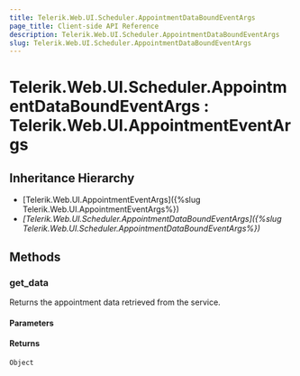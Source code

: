 ```yaml
---
title: Telerik.Web.UI.Scheduler.AppointmentDataBoundEventArgs
page_title: Client-side API Reference
description: Telerik.Web.UI.Scheduler.AppointmentDataBoundEventArgs
slug: Telerik.Web.UI.Scheduler.AppointmentDataBoundEventArgs
---
```


# Telerik.Web.UI.Scheduler.AppointmentDataBoundEventArgs : Telerik.Web.UI.AppointmentEventArgs

## Inheritance Hierarchy

* [Telerik.Web.UI.AppointmentEventArgs]({%slug Telerik.Web.UI.AppointmentEventArgs%})
* *[Telerik.Web.UI.Scheduler.AppointmentDataBoundEventArgs]({%slug Telerik.Web.UI.Scheduler.AppointmentDataBoundEventArgs%})*

## Methods

### get_data

Returns the appointment data retrieved from the service.

#### Parameters

#### Returns

`Object`